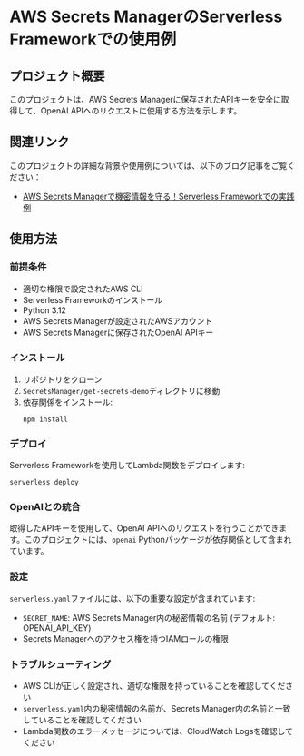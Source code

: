 
# AWS Secrets ManagerのServerless Frameworkでの使用例

## プロジェクト概要
このプロジェクトは、AWS Secrets Managerに保存されたAPIキーを安全に取得して、OpenAI APIへのリクエストに使用する方法を示します。

## 関連リンク

このプロジェクトの詳細な背景や使用例については、以下のブログ記事をご覧ください：

- [AWS Secrets Managerで機密情報を守る！Serverless Frameworkでの実践例](https://www.kuretom.com/aws-secrets-manage-sls-demo/)

## 使用方法

### 前提条件
- 適切な権限で設定されたAWS CLI
- Serverless Frameworkのインストール
- Python 3.12
- AWS Secrets Managerが設定されたAWSアカウント
- AWS Secrets Managerに保存されたOpenAI APIキー

### インストール
1. リポジトリをクローン
2. `SecretsManager/get-secrets-demo`ディレクトリに移動
3. 依存関係をインストール:
   ```
   npm install
   ```

### デプロイ
Serverless Frameworkを使用してLambda関数をデプロイします:
```
serverless deploy
```

### OpenAIとの統合
取得したAPIキーを使用して、OpenAI APIへのリクエストを行うことができます。このプロジェクトには、`openai` Pythonパッケージが依存関係として含まれています。

### 設定
`serverless.yaml`ファイルには、以下の重要な設定が含まれています:
- `SECRET_NAME`: AWS Secrets Manager内の秘密情報の名前 (デフォルト: OPENAI_API_KEY)
- Secrets Managerへのアクセス権を持つIAMロールの権限

### トラブルシューティング
- AWS CLIが正しく設定され、適切な権限を持っていることを確認してください
- `serverless.yaml`内の秘密情報の名前が、Secrets Manager内の名前と一致していることを確認してください
- Lambda関数のエラーメッセージについては、CloudWatch Logsを確認してください